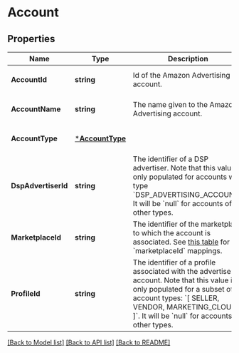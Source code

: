 # Account

## Properties
Name | Type | Description | Notes
------------ | ------------- | ------------- | -------------
**AccountId** | **string** | Id of the Amazon Advertising account. | [optional] [default to null]
**AccountName** | **string** | The name given to the Amazon Advertising account. | [optional] [default to null]
**AccountType** | [***AccountType**](AccountType.md) |  | [optional] [default to null]
**DspAdvertiserId** | **string** | The identifier of a DSP advertiser. Note that this value is only populated for accounts with type &#x60;DSP_ADVERTISING_ACCOUNT&#x60;. It will be &#x60;null&#x60; for accounts of other types. | [optional] [default to null]
**MarketplaceId** | **string** | The identifier of the marketplace to which the account is associated. See [this table](https://docs.developer.amazonservices.com/en_US/dev_guide/DG_Endpoints.html) for &#x60;marketplaceId&#x60; mappings. | [optional] [default to null]
**ProfileId** | **string** | The identifier of a profile associated with the advertiser account. Note that this value is only populated for a subset of account types: &#x60;[ SELLER, VENDOR, MARKETING_CLOUD ]&#x60;. It will be &#x60;null&#x60; for accounts of other types. | [optional] [default to null]

[[Back to Model list]](../README.md#documentation-for-models) [[Back to API list]](../README.md#documentation-for-api-endpoints) [[Back to README]](../README.md)

